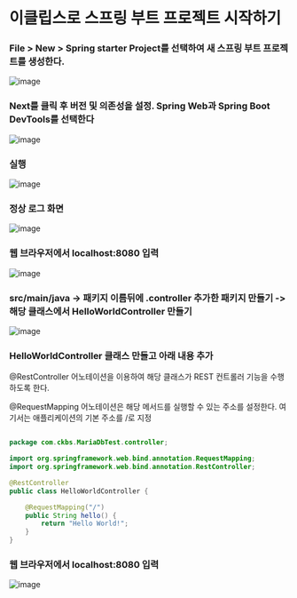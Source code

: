 # 이클립스로 스프링 부트 프로젝트 시작하기

### File > New > Spring starter Project를 선택하여 새 스프링 부트 프로젝트를 생성한다.

![image](https://user-images.githubusercontent.com/38831314/119295786-a5552580-bc92-11eb-89a8-fc03a04d577b.png)

### Next를 클릭 후 버전 및 의존성을 설정. Spring Web과 Spring Boot DevTools를 선택한다

![image](https://user-images.githubusercontent.com/38831314/119295851-c7e73e80-bc92-11eb-92b4-94d3b2edc49f.png)

### 실행

![image](https://user-images.githubusercontent.com/38831314/119295893-ddf4ff00-bc92-11eb-8b44-f0bfa4c7536d.png)

### 정상 로그 화면

![image](https://user-images.githubusercontent.com/38831314/119295921-f49b5600-bc92-11eb-85f1-8d5b83142ec2.png)

### 웹 브라우저에서 localhost:8080 입력

![image](https://user-images.githubusercontent.com/38831314/119295958-08df5300-bc93-11eb-875d-e3bc1269d7db.png)

### src/main/java -> 패키지 이름뒤에 .controller 추가한 패키지 만들기 -> 해당 클래스에서 HelloWorldController 만들기

![image](https://user-images.githubusercontent.com/38831314/119296170-670c3600-bc93-11eb-8977-8f5bbeceac6c.png)

### HelloWorldController 클래스 만들고 아래 내용 추가

@RestController 어노테이션을 이용하여 해당 클래스가 REST 컨트롤러 기능을 수행하도록 한다.

@RequestMapping 어노테이션은 해당 메서드를 실행할 수 있는 주소를 설정한다. 여기서는 애플리케이션의 기본 주소를 /로 지정

```java

package com.ckbs.MariaDbTest.controller;

import org.springframework.web.bind.annotation.RequestMapping;
import org.springframework.web.bind.annotation.RestController;

@RestController
public class HelloWorldController {

    @RequestMapping("/")
    public String hello() {
        return "Hello World!";
    }
}

```

### 웹 브라우저에서 localhost:8080 입력

![image](https://user-images.githubusercontent.com/38831314/119296238-8acf7c00-bc93-11eb-9e69-d13dcdf1f89d.png)




